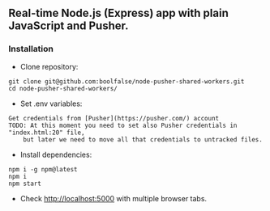 
## Real-time Node.js (Express) app with plain JavaScript and Pusher.

### Installation

- Clone repository:
```
git clone git@github.com:boolfalse/node-pusher-shared-workers.git
cd node-pusher-shared-workers/
```

- Set .env variables:
```
Get credentials from [Pusher](https://pusher.com/) account
TODO: At this moment you need to set also Pusher credentials in "index.html:20" file,
    but later we need to move all that credentials to untracked files.
```

- Install dependencies:
```
npm i -g npm@latest
npm i
npm start
```

- Check [http://localhost:5000](http://localhost:5000) with multiple browser tabs.
